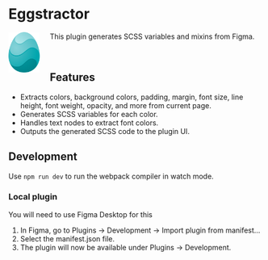 # Eggstractor

<img align="left" src="img/eggstractor.png" height="80px" style="margin-right: 20px;">

This plugin generates SCSS variables and mixins from Figma.

<br>

## Features

- Extracts colors, background colors, padding, margin, font size, line height, font weight, opacity, and more from current page.
- Generates SCSS variables for each color.
- Handles text nodes to extract font colors.
- Outputs the generated SCSS code to the plugin UI.

## Development

Use `npm run dev` to run the webpack compiler in watch mode. 

### Local plugin
You will need to use Figma Desktop for this

1. In Figma, go to Plugins → Development → Import plugin from manifest…
2. Select the manifest.json file.
3. The plugin will now be available under Plugins → Development.
